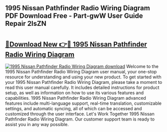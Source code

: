 ## 1995 Nissan Pathfinder Radio Wiring Diagram PDF Download Free - Part-gwW User Guide Repair 2IsZN

# <h2><a href="http://dfskbq.blite.top/?on=1995+Nissan+Pathfinder+Radio+Wiring+Diagram">🔗Download New 👉🔴 1995 Nissan Pathfinder Radio Wiring Diagram</a></h2>

[![1995 Nissan Pathfinder Radio Wiring Diagram download](https://i.imgur.com/lujVjoI.png)](http://dfskbq.blite.top/?on=1995+Nissan+Pathfinder+Radio+Wiring+Diagram)
Welcome to the 1995 Nissan Pathfinder Radio Wiring Diagram user manual, your one-stop resource for understanding and using your new product. To get started with your 1995 Nissan Pathfinder Radio Wiring Diagram, please take a moment to read this user manual carefully. It includes detailed instructions for product setup, as well as information on how to use its various features and capabilities. 1995 Nissan Pathfinder Radio Wiring Diagram advanced features include multi-language support, real-time translation, customizable settings, and automatic syncing, all of which can be accessed and customized through the user interface. Let's Work Together 1995 Nissan Pathfinder Radio Wiring Diagram. Our customer support team is ready to assist you in any way possible.
